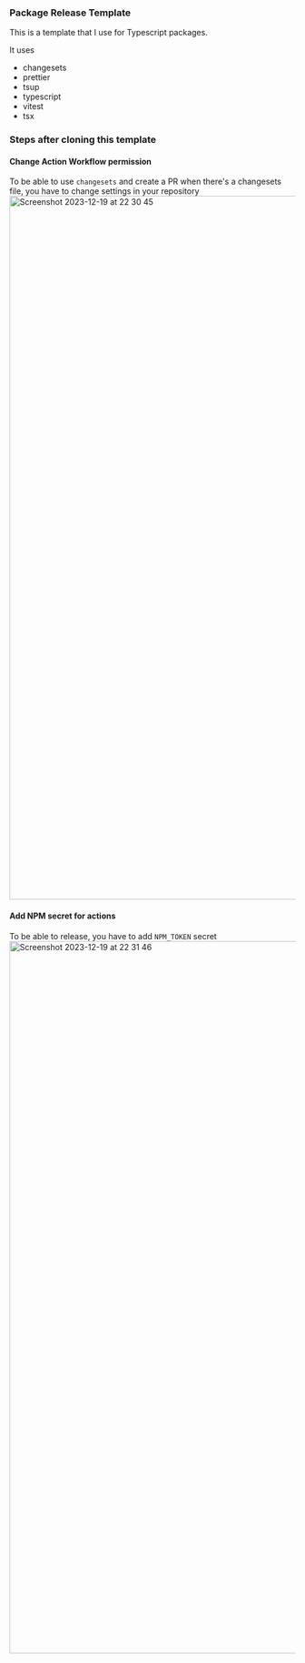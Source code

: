 ### Package Release Template

This is a template that I use for Typescript packages.

It uses

- changesets
- prettier
- tsup
- typescript
- vitest
- tsx

### Steps after cloning this template

#### Change Action Workflow permission

To be able to use `changesets` and create a PR when there's a changesets file, you have to change settings in your repository
<img width="1237" alt="Screenshot 2023-12-19 at 22 30 45" src="https://github.com/oskar-dragon/package-release-template/assets/32719913/89d8659c-3589-49da-889e-05f282aface6">


#### Add NPM secret for actions

To be able to release, you have to add `NPM_TOKEN` secret
<img width="1252" alt="Screenshot 2023-12-19 at 22 31 46" src="https://github.com/oskar-dragon/package-release-template/assets/32719913/76eca44e-37c3-453c-8898-909ab71b8d44">
